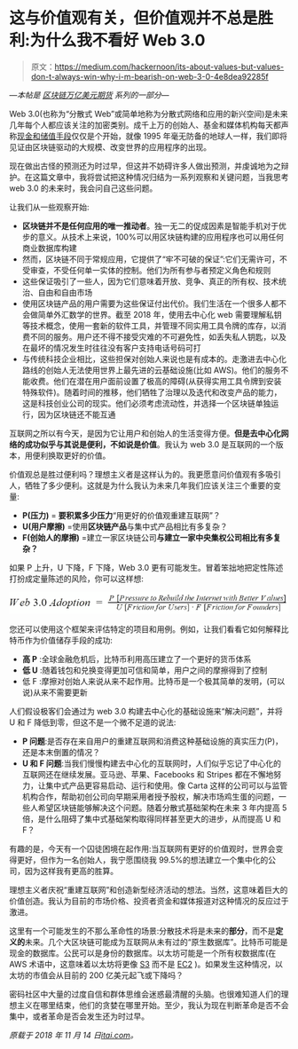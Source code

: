 # 这与价值观有关，但价值观并不总是胜利:为什么我不看好 Web 3.0

> 原文：<https://medium.com/hackernoon/its-about-values-but-values-don-t-always-win-why-i-m-bearish-on-web-3-0-4e8dea92285f>

*—本帖是* [*区块链万亿美元期货*](https://itai.com/2018/11/14/blockchains-trillion-dollar-futures/) *系列的一部分—*

Web 3.0(也称为“分散式 Web”或简单地称为分散式网络和应用的新兴空间)是未来几年每个人都应该关注的加密类别。成千上万的创始人、基金和媒体机构每天都声称[现金和储值手段](https://itai.com/2018/11/14/blockchains-trillion-dollar-futures-cash-and-store-of-value/)仅仅是个开始，就像 1995 年毫无防备的地球人一样，我们即将见证由区块链驱动的大规模、改变世界的应用程序的出现。

现在做出古怪的预测还为时过早，但这并不妨碍许多人做出预测，并虔诚地为之辩护。在这篇文章中，我将尝试把这种情况归结为一系列观察和关键问题，当我思考 web 3.0 的未来时，我会问自己这些问题。

让我们从一些观察开始:

*   **区块链并不是任何应用的唯一推动者**。独一无二的促成因素是智能手机对于优步的意义。从技术上来说，100%可以用区块链构建的应用程序也可以用任何商业数据库构建
*   然而，区块链不同于常规应用，它提供了“牢不可破的保证”:它们无需许可，不受审查，不受任何单一实体的控制。他们为所有参与者预定义角色和规则
*   这些保证吸引了一些人，因为它们意味着开放、竞争、真正的所有权、技术统治、自由和自由市场
*   使用区块链产品的用户需要为这些保证付出代价。我们生活在一个很多人都不会做简单外汇数学的世界。截至 2018 年，使用去中心化 web 需要理解私钥等技术概念，使用一套新的软件工具，并管理不同实用工具令牌的库存，以消费不同的服务。用户还不得不接受灾难的不可避免性，如丢失私人钥匙，以及在最坏的情况发生时往往没有客户支持电话号码可打
*   与传统科技企业相比，这些担保对创始人来说也是有成本的。走激进去中心化路线的创始人无法使用世界上最先进的云基础设施(比如 AWS)。他们的服务不能收费。他们在潜在用户面前设置了极高的障碍(从获得实用工具令牌到安装特殊软件)。随着时间的推移，他们牺牲了治理以及迭代和改变产品的能力，这是科技创业公司的现实。他们必须考虑流动性，并选择一个区块链单独运行，因为区块链还不能互通

互联网之所以有今天，是因为它让用户和创始人的生活变得方便。**但是去中心化网络的成功似乎与其说是便利，不如说是价值**。我认为 web 3.0 是互联网的一个版本，用便利换取更好的价值。

价值观总是胜过便利吗？理想主义者是这样认为的。我更愿意问价值观有多吸引人，牺牲了多少便利。这就是为什么我认为未来几年我们应该关注三个重要的变量:

*   **P(压力)** = **要积累多少压力**“用更好的价值观重建互联网”？
*   **U(用户摩擦)** =使用**区块链产品**与集中式产品相比有多复杂？
*   **F(创始人的摩擦)** =建立一家区块链公司**与建立一家中央集权公司相比有多复杂？**

如果 P 上升，U 下降，F 下降，Web 3.0 更有可能发生。冒着笨拙地把定性陈述打扮成定量陈述的风险，你可以这样想:

![](img/9b73e31fc35a92205d00d84cb31d77a3.png)

您还可以使用这个框架来评估特定的项目和用例。例如，让我们看看它如何解释比特币作为价值储存手段的成功:

*   **高 P** :全球金融危机后，比特币利用高压建立了一个更好的货币体系
*   **低 U** :随着钱包和兑换变得更加可信和简单，用户之间的摩擦得到了控制
*   低 F :摩擦对创始人来说从来不起作用。比特币是一个极其简单的发明，(可以说)从来不需要更新

人们假设极客们会通过为 web 3.0 构建去中心化的基础设施来“解决问题”，并将 U 和 F 降低到零，但这不是一个微不足道的说法:

*   **P 问题**:是否存在来自用户的重建互联网和消费这种基础设施的真实压力(P)，还是本末倒置的情况？
*   **U 和 F 问题**:当我们慢慢构建去中心化的互联网时，人们似乎忘记了中心化的互联网还在继续发展。亚马逊、苹果、Facebooks 和 Stripes 都在不懈地努力，让集中式产品更容易启动、运行和使用。像 Carta 这样的公司可以与监管机构合作，帮助初创公司向早期采用者授予股权，解决市场鸡生蛋的问题，一些人希望区块链能够解决这个问题。随着分散式基础架构在未来 3 年内提高 5 倍，是什么阻碍了集中式基础架构取得同样甚至更大的进步，从而提高 U 和 F？

有趣的是，今天有一个囚徒困境在起作用:当互联网有更好的价值观时，世界会变得更好，但作为一名创始人，我宁愿围绕我 99.5%的想法建立一个集中化的公司，因为这样我有更高的胜算。

理想主义者庆祝“重建互联网”和创造新型经济活动的想法。当然，这意味着巨大的价值创造。我认为目前的市场价格、投资者资金和媒体报道对这种情况的反应过于激进。

这里有一个可能发生的不那么革命性的场景:分散技术将是未来的**部分**，而不是**定义的**未来。几个大区块链可能成为互联网从未有过的“原生数据库”。比特币可能是现金的数据库。公民可以是身份的数据库。以太坊可能是一个所有权数据库(在 AWS 术语中，这意味着以太坊将更像 [S3](https://aws.amazon.com/s3/) 而不是 [EC2](https://aws.amazon.com/ec2/) )。如果发生这种情况，以太坊的市值会从目前的 200 亿美元起飞或下降吗？

密码社区中大量的过度自信和群体思维会迷惑最清醒的头脑。也很难知道人们的理想主义在哪里结束，他们的贪婪在哪里开始。至少，我认为现在判断革命是否不会集中，或者革命是否会发生还为时过早。

*原载于 2018 年 11 月 14 日*[*itai.com*](https://itai.com/2018/11/14/its-about-values-but-values-dont-always-win-why-im-bearish-on-web-3/)*。*